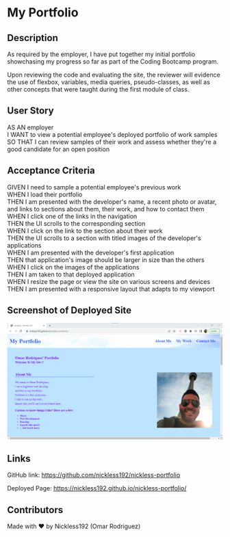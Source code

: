 # My Portfolio

## Description
As required by the employer, I have put together my initial portfolio showchasing my progress so far as part of the Coding Bootcamp program.

Upon reviewing the code and evaluating the site, the reviewer will evidence the use of flexbox, variables, media queries, pseudo-classes, as well as other concepts that were taught during the first module of class.

## User Story

AS AN employer <br />
I WANT to view a potential employee's deployed portfolio of work samples<br />
SO THAT I can review samples of their work and assess whether they're a good candidate for an open position<br />

## Acceptance Criteria

GIVEN I need to sample a potential employee's previous work<br />
WHEN I load their portfolio<br />
THEN I am presented with the developer's name, a recent photo or avatar, and links to sections about them, their work, and how to contact them<br />
WHEN I click one of the links in the navigation<br />
THEN the UI scrolls to the corresponding section<br />
WHEN I click on the link to the section about their work<br />
THEN the UI scrolls to a section with titled images of the developer's applications<br />
WHEN I am presented with the developer's first application<br />
THEN that application's image should be larger in size than the others<br />
WHEN I click on the images of the applications<br />
THEN I am taken to that deployed application<br />
WHEN I resize the page or view the site on various screens and devices<br />
THEN I am presented with a responsive layout that adapts to my viewport<br />

## Screenshot of Deployed Site
![My Portfolio Landing Page](./assets/images/myportfolio-screenshot-gitpage.png)

## Links

GitHub link: https://github.com/nickless192/nickless-portfolio

Deployed Page: https://nickless192.github.io/nickless-portfolio/

## Contributors

Made with ❤️ by Nickless192 (Omar Rodriguez)